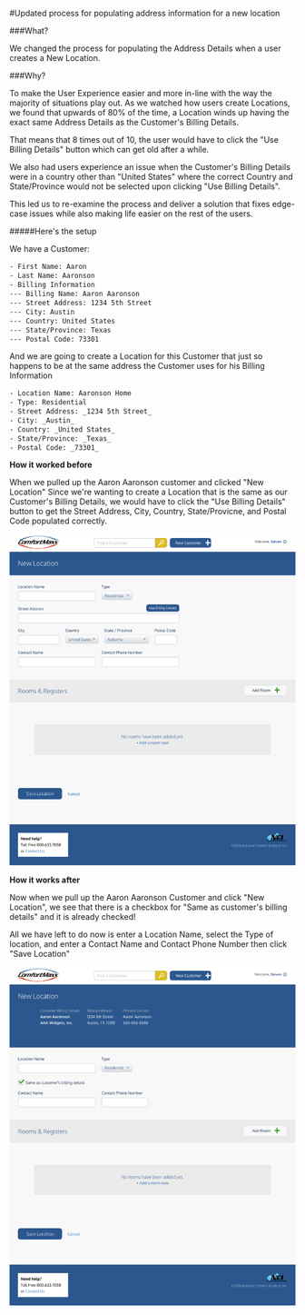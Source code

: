 #Updated process for populating address information for a new location

###What?

We changed the process for populating the Address Details when a user creates a New Location.

###Why?

To make the User Experience easier and more in-line with the way the majority of situations play out.  As we watched how users create Locations, we found that upwards of 80% of the time, a Location winds up having the exact same Address Details as the Customer's Billing Details.

That means that 8 times out of 10, the user would have to click the "Use Billing Details" button which can get old after a while.

We also had users experience an issue when the Customer's Billing Details were in a country other than "United States" where the correct Country and State/Province would not be selected upon clicking "Use Billing Details".

This led us to re-examine the process and deliver a solution that fixes edge-case issues while also making life easier on the rest of the users.

#####Here's the setup

We have a Customer:
```
- First Name: Aaron
- Last Name: Aaronson
- Billing Information
--- Billing Name: Aaron Aaronson
--- Street Address: 1234 5th Street
--- City: Austin
--- Country: United States
--- State/Province: Texas
--- Postal Code: 73301
```

And we are going to create a Location for this Customer that just so happens to be at the same address the Customer uses for his Billing Information
```
- Location Name: Aaronson Home
- Type: Residential
- Street Address: _1234 5th Street_
- City: _Austin_
- Country: _United States_
- State/Province: _Texas_
- Postal Code: _73301_
```

**How it worked before**

When we pulled up the Aaron Aaronson customer and clicked "New Location"
Since we're wanting to create a Location that is the same as our Customer's Billing Details, we would have to click the "Use Billing Details" button to get the Street Address, City, Country, State/Provicne, and Postal Code populated correctly.

![alt text](https://github.com/stevenmholt/cmnotes/blob/master/images/NewLocation-PopDet-Before.png "New Location Before")

**How it works after**

Now when we pull up the Aaron Aaronson Customer and click "New Location", we see that there is a checkbox for "Same as customer's billing details" and it is already checked!

All we have left to do now is enter a Location Name, select the Type of location, and enter a Contact Name and Contact Phone Number then click "Save Location"

![alt text](https://github.com/stevenmholt/cmnotes/blob/master/images/NewLocation-PopDet-After-Check.png "New Location After, Check")
